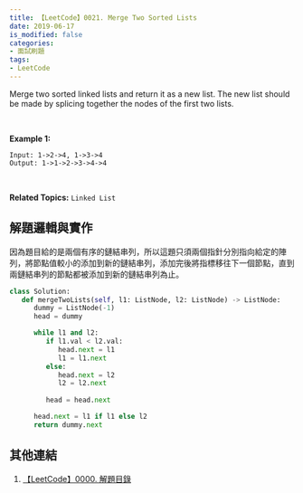 ```yaml
---
title: 【LeetCode】0021. Merge Two Sorted Lists
date: 2019-06-17
is_modified: false
categories:
- 面試刷題
tags:
- LeetCode
--- 
```


Merge two sorted linked lists and return it as a new list. The new list should be made by splicing together the nodes of the first two lists.

<!--more-->
<br class="big">

**Example 1:**
```
Input: 1->2->4, 1->3->4
Output: 1->1->2->3->4->4
```

<br class="big">

**Related Topics:** `Linked List`



## 解題邏輯與實作
因為題目給的是兩個有序的鏈結串列，所以這題只須兩個指針分別指向給定的陣列，將節點值較小的添加到新的鏈結串列，添加完後將指標移往下一個節點，直到兩鏈結串列的節點都被添加到新的鏈結串列為止。


```python
class Solution:
   def mergeTwoLists(self, l1: ListNode, l2: ListNode) -> ListNode:
      dummy = ListNode(-1)
      head = dummy

      while l1 and l2:
         if l1.val < l2.val:
            head.next = l1
            l1 = l1.next      
         else:
            head.next = l2
            l2 = l2.next
            
         head = head.next

      head.next = l1 if l1 else l2
      return dummy.next
```



## 其他連結
1. [【LeetCode】0000. 解題目錄](/LeetCode-0000-Contents/)